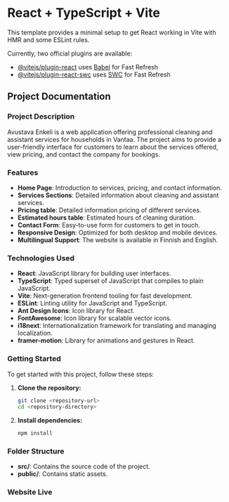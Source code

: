 # React + TypeScript + Vite

This template provides a minimal setup to get React working in Vite with HMR and some ESLint rules.

Currently, two official plugins are available:

- [@vitejs/plugin-react](https://github.com/vitejs/vite-plugin-react/blob/main/packages/plugin-react/README.md) uses [Babel](https://babeljs.io/) for Fast Refresh
- [@vitejs/plugin-react-swc](https://github.com/vitejs/vite-plugin-react-swc) uses [SWC](https://swc.rs/) for Fast Refresh

## Project Documentation

### Project Description

Avustava Enkeli is a web application offering professional cleaning and assistant services for households in Vantaa. The project aims to provide a user-friendly interface for customers to learn about the services offered, view pricing, and contact the company for bookings.

### Features

- **Home Page**: Introduction to services, pricing, and contact information.
- **Services Sections**: Detailed information about cleaning and assistant services.
- **Pricing table**: Detailed information pricing of different services.
- **Estimated hours table**: Estimated hours of cleaning duration.
- **Contact Form**: Easy-to-use form for customers to get in touch.
- **Responsive Design**: Optimized for both desktop and mobile devices.
- **Multilingual Support**: The website is available in Finnish and English.

### Technologies Used

- **React**: JavaScript library for building user interfaces.
- **TypeScript**: Typed superset of JavaScript that compiles to plain JavaScript.
- **Vite**: Next-generation frontend tooling for fast development.
- **ESLint**: Linting utility for JavaScript and TypeScript.
- **Ant Design Icons**: Icon library for React.
- **FontAwesome**: Icon library for scalable vector icons.
- **i18next**: Internationalization framework for translating and managing localization.
- **framer-motion**: Library for animations and gestures in React.

### Getting Started

To get started with this project, follow these steps:

1. **Clone the repository:**
   ```sh
   git clone <repository-url>
   cd <repository-directory>
   ```

2. **Install dependencies:**
   ```sh
   npm install
   ```

### Folder Structure

- **src/**: Contains the source code of the project.
- **public/**: Contains static assets.

### Website Live